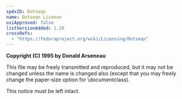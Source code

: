 ```yaml
---
spdxID: Dotseqn
name: Dotseqn License
osiApproved: false
listVersionAdded: 1.20
crossRefs: 
  - "https://fedoraproject.org/wiki/Licensing/Dotseqn"
---
```


**Copyright (C) 1995 by Donald Arseneau**

This file may be freely transmitted and reproduced, but it may not be changed unless the name is changed also (except that you may freely change the paper-size option for \documentclass).

This notice must be left intact.
